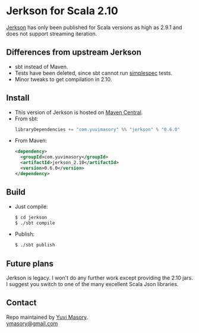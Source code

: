 # Jerkson for Scala 2.10 #

[Jerkson](https://github.com/codahale/jerkson) has only been published for
Scala versions as high as 2.9.1 and does not support streaming iteration.

## Differences from upstream Jerkson ##

- sbt instead of Maven.
- Tests have been deleted, since sbt cannot run
  [simplespec](https://github.com/SimpleFinance/simplespec) tests.
- Minor tweaks to get compilation in 2.10.

## Install ##

- This version of Jerkson is hosted on
[Maven Central](http://central.maven.org/maven2/com/yuvimasory/).
- From sbt:
  ```scala
  libraryDependencies += "com.yuvimasory" %% "jerkson" % "0.6.0"
  ```
- From Maven:
  ```xml
  <dependency>
    <groupId>com.yuvimasory</groupId>
    <artifactId>jerkson_2.10</artifactId>
    <version>0.6.0</version>
  </dependency>
  ```

## Build ##

- Just compile:
  ```sh
  $ cd jerkson
  $ ./sbt compile
  ```
- Publish:
  ```sh
  $ ./sbt publish
  ```
  
## Future plans ##

Jerkson is legacy.
I won't do any further work except providing the 2.10 jars.
I suggest you switch to one of the many excellent Scala Json libraries.

## Contact ##

Repo maintained by [Yuvi Masory](http://yuvimasory.com).  
[ymasory@gmail.com](ymasory@gmail.com)
